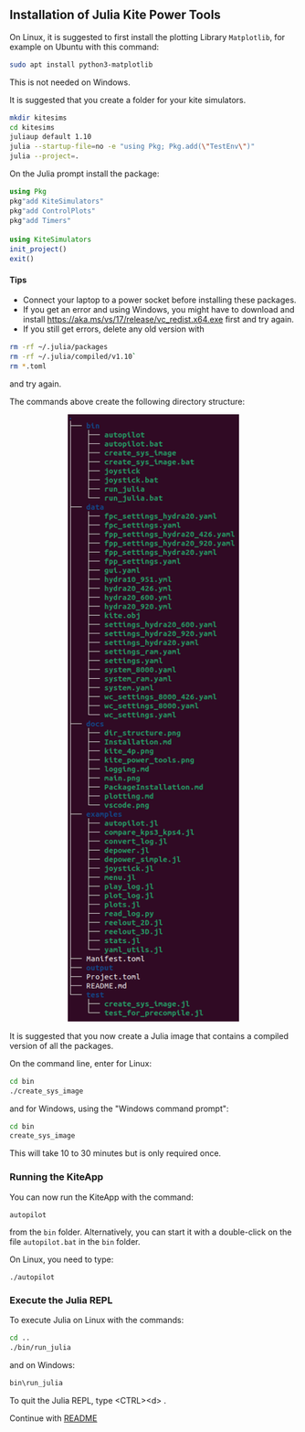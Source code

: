 ## Installation of Julia Kite Power Tools

On Linux, it is suggested to first install the plotting Library `Matplotlib`, for example on Ubuntu with this command:
```bash
sudo apt install python3-matplotlib
```
This is not needed on Windows.

It is suggested that you create a folder for your kite simulators.
```bash
mkdir kitesims
cd kitesims
juliaup default 1.10
julia --startup-file=no -e "using Pkg; Pkg.add(\"TestEnv\")"
julia --project=.
```
On the Julia prompt install the package:
```julia
using Pkg
pkg"add KiteSimulators"
pkg"add ControlPlots"
pkg"add Timers"

using KiteSimulators
init_project()
exit()
```
#### Tips
- Connect your laptop to a power socket before installing these packages.
- If you get an error and using Windows, you might have to download and install https://aka.ms/vs/17/release/vc_redist.x64.exe first and try again.
- If you still get errors, delete any old version with 
```bash
rm -rf ~/.julia/packages
rm -rf ~/.julia/compiled/v1.10`
rm *.toml
```
and try again.

The commands above create the following directory structure:

<p align="center"><img src="dir_structure.png" width="300" /></p>

It is suggested that you now create a Julia image that contains a compiled version of all the packages.

On the command line, enter for Linux:
```bash
cd bin
./create_sys_image
```
and for Windows, using the "Windows command prompt":
```bash
cd bin
create_sys_image
```
This will take 10 to 30 minutes but is only required once.

### Running the KiteApp
You can now run the KiteApp with the command:
```
autopilot
```
from the `bin` folder. Alternatively, you can start it with a double-click on the file `autopilot.bat`
in the `bin` folder.

On Linux, you need to type:
```
./autopilot
```

### Execute the Julia REPL
To execute Julia on Linux with the commands:
```bash
cd ..
./bin/run_julia
```
and on Windows:
```bash
bin\run_julia
```

To quit the Julia REPL, type \<CTRL\>\<d\> .

Continue with [README](../README.md)

